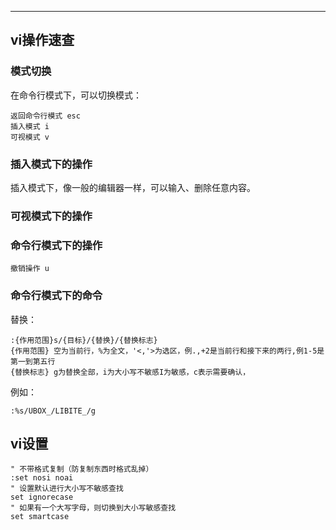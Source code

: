

---

## vi操作速查

### 模式切换

在命令行模式下，可以切换模式：

```
返回命令行模式 esc
插入模式 i
可视模式 v
```

### 插入模式下的操作

插入模式下，像一般的编辑器一样，可以输入、删除任意内容。

### 可视模式下的操作



### 命令行模式下的操作

```
撤销操作 u
```

### 命令行模式下的命令

替换：

```
:{作用范围}s/{目标}/{替换}/{替换标志}
{作用范围} 空为当前行，%为全文，'<,'>为选区，例.,+2是当前行和接下来的两行,例1-5是第一到第五行
{替换标志} g为替换全部，i为大小写不敏感I为敏感，c表示需要确认，
```

例如：

```
:%s/UBOX_/LIBITE_/g
```



## vi设置

```
" 不带格式复制（防复制东西时格式乱掉）
:set nosi noai
" 设置默认进行大小写不敏感查找
set ignorecase
" 如果有一个大写字母，则切换到大小写敏感查找
set smartcase 
```

## 